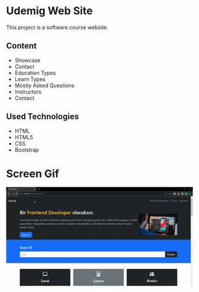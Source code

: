 <h1>Udemig Web Site</h1>

<p>This project is a software course website.</p>

<h2>Content</h2>

<ul>

<li>Showcase</li>
<li>Contact</li>
<li>Education Types</li>
<li>Learn Types</li>
<li>Mostly Asked Questions</li>
<li>Instructors</li>
<li>Contact</li>

</ul>

<h2>Used Technologies</h2>

<ul>

<li>HTML</li>
<li>HTML5</li>
<li>CSS</li>
<li>Bootstrap</li>

</ul>

<h1>Screen Gif</h1>

<img src="./images/udemigwebsite.gif"/>
